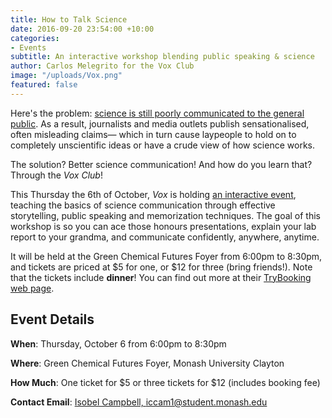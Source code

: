 ```yaml
---
title: How to Talk Science
date: 2016-09-20 23:54:00 +10:00
categories:
- Events
subtitle: An interactive workshop blending public speaking & science
author: Carlos Melegrito for the Vox Club
image: "/uploads/Vox.png"
featured: false
---
```


Here's the problem: [science is still poorly communicated to the general public](http://www.vox.com/2016/7/14/12016710/science-challeges-research-funding-peer-review-process). As a result, journalists and media outlets publish sensationalised, often misleading claims— which in turn cause laypeople to hold on to completely unscientific ideas or have a crude view of how science works.

The solution? Better science communication! And how do you learn that? Through the _Vox Club_!

This Thursday the 6th of October, _Vox_ is holding [an interactive event](https://www.trybooking.com/Booking/BookingEventSummary.aspx?eid=228313), teaching the basics of science communication through effective storytelling, public speaking and memorization techniques. The goal of this workshop is so you can ace those honours presentations, explain your lab report to your grandma, and communicate confidently, anywhere, anytime.

It will be held at the Green Chemical Futures Foyer from 6:00pm to 8:30pm, and tickets are priced at $5 for one, or $12 for three (bring friends!). Note that the tickets include **dinner**! You can find out more at their [TryBooking web page](https://www.trybooking.com/Booking/BookingEventSummary.aspx?eid=228313).

## Event Details

**When**: Thursday, October 6 from 6:00pm to 8:30pm

**Where**: Green Chemical Futures Foyer, Monash University Clayton

**How Much**: One ticket for $5 or three tickets for $12 (includes booking fee)

**Contact Email**: [Isobel Campbell, iccam1@student.monash.edu](mailto:iccam1@student.monash.edu)
